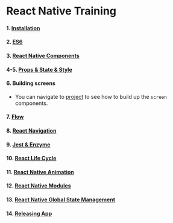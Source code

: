 # React Native Training

#### 1. [Installation](https://github.com/dooboolab/react-native-training/blob/master/Intallation.md#ios-installation)
#### 2. [ES6](https://github.com/dooboolab/react-native-training/blob/master/es6.md)
#### 3. [React Native Components](https://github.com/dooboolab/react-native-training/blob/master/react-native-components.md)
#### 4-5. [Props & State & Style](https://github.com/dooboolab/react-native-training/blob/master/props-state-style.md)

#### 6. Building screens
  - You can navigate to [project](https://github.com/dooboolab/react-native-training/blob/master/building-screens) to see how to build up the `screen` components.

#### 7. [Flow](https://github.com/dooboolab/react-native-training/blob/master/flow.md)

#### 8. [React Navigation](https://github.com/dooboolab/react-native-training/blob/master/react-navigation.md)

#### 9. [Jest & Enzyme](https://github.com/dooboolab/react-native-training/blob/master/jest-enzyme.md)

#### 10. [React Life Cycle](https://github.com/dooboolab/react-native-training/blob/master/react-life-cycle.md)

#### 11. [React Native Animation](https://github.com/dooboolab/react-native-training/blob/master/react-native-animation.md)

#### 12. [React Native Modules](https://github.com/dooboolab/react-native-training/blob/master/react-native-modules.md)

#### 13. [React Native Global State Management](https://github.com/dooboolab/react-native-training/blob/master/react-native-global-state.md)

#### 14. [Releasing App](https://github.com/dooboolab/react-native-training/blob/master/releasing-app.md)
